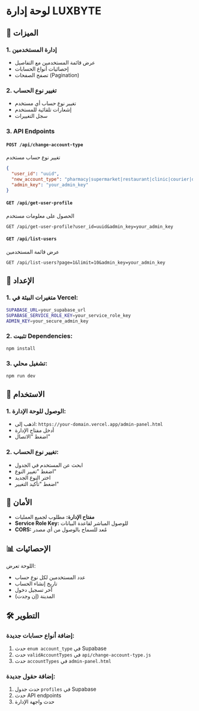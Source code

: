 # لوحة إدارة LUXBYTE

## 🎯 الميزات

### 1. **إدارة المستخدمين**
- عرض قائمة المستخدمين مع التفاصيل
- إحصائيات أنواع الحسابات
- تصفح الصفحات (Pagination)

### 2. **تغيير نوع الحساب**
- تغيير نوع حساب أي مستخدم
- إشعارات تلقائية للمستخدم
- سجل التغييرات

### 3. **API Endpoints**

#### `POST /api/change-account-type`
تغيير نوع حساب مستخدم
```json
{
  "user_id": "uuid",
  "new_account_type": "pharmacy|supermarket|restaurant|clinic|courier|driver|admin",
  "admin_key": "your_admin_key"
}
```

#### `GET /api/get-user-profile`
الحصول على معلومات مستخدم
```
GET /api/get-user-profile?user_id=uuid&admin_key=your_admin_key
```

#### `GET /api/list-users`
عرض قائمة المستخدمين
```
GET /api/list-users?page=1&limit=10&admin_key=your_admin_key
```

## 🔧 الإعداد

### 1. **متغيرات البيئة في Vercel:**
```bash
SUPABASE_URL=your_supabase_url
SUPABASE_SERVICE_ROLE_KEY=your_service_role_key
ADMIN_KEY=your_secure_admin_key
```

### 2. **تثبيت Dependencies:**
```bash
npm install
```

### 3. **تشغيل محلي:**
```bash
npm run dev
```

## 🚀 الاستخدام

### 1. **الوصول للوحة الإدارة:**
- اذهب إلى: `https://your-domain.vercel.app/admin-panel.html`
- أدخل مفتاح الإدارة
- اضغط "الاتصال"

### 2. **تغيير نوع الحساب:**
- ابحث عن المستخدم في الجدول
- اضغط "تغيير النوع"
- اختر النوع الجديد
- اضغط "تأكيد التغيير"

## 🔐 الأمان

- **مفتاح الإدارة:** مطلوب لجميع العمليات
- **Service Role Key:** للوصول المباشر لقاعدة البيانات
- **CORS:** مُعد للسماح بالوصول من أي مصدر

## 📊 الإحصائيات

اللوحة تعرض:
- عدد المستخدمين لكل نوع حساب
- تاريخ إنشاء الحساب
- آخر تسجيل دخول
- المدينة (إن وجدت)

## 🛠️ التطوير

### إضافة أنواع حسابات جديدة:
1. حدث `enum account_type` في Supabase
2. حدث `validAccountTypes` في `api/change-account-type.js`
3. حدث `accountTypes` في `admin-panel.html`

### إضافة حقول جديدة:
1. حدث جدول `profiles` في Supabase
2. حدث API endpoints
3. حدث واجهة الإدارة
